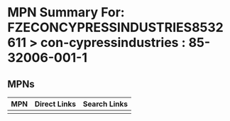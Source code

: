 



# MPN Summary For: FZECONCYPRESSINDUSTRIES8532611 > con-cypressindustries : 85-32006-001-1

## MPNs
  

|MPN|Direct Links|Search Links|
| :--- | :--- | :--- |
||||
